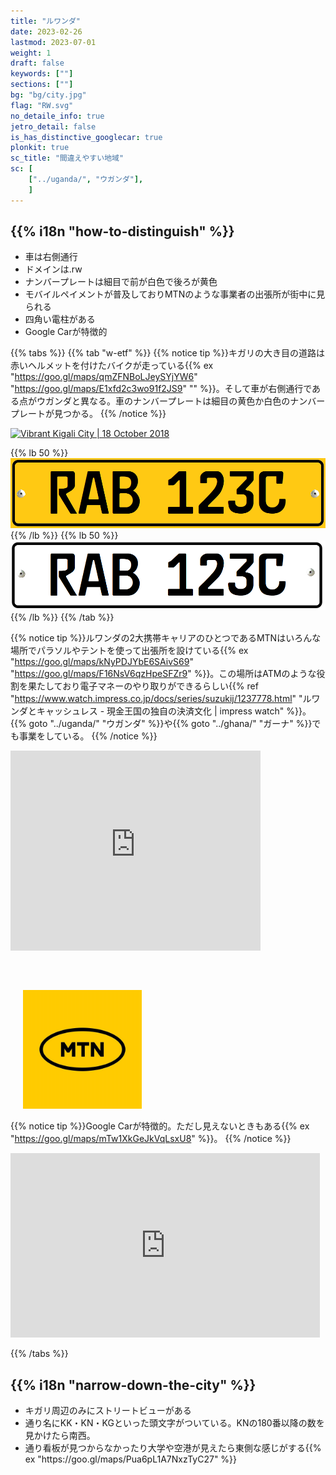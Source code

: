 ```yaml
---
title: "ルワンダ"
date: 2023-02-26
lastmod: 2023-07-01
weight: 1
draft: false
keywords: [""]
sections: [""]
bg: "bg/city.jpg"
flag: "RW.svg"
no_detaile_info: true
jetro_detail: false
is_has_distinctive_googlecar: true
plonkit: true
sc_title: "間違えやすい地域"
sc: [
    ["../uganda/", "ウガンダ"],
    ]
---
```


<div class="main-desciption country-description">
    <h2 class="section-title">{{% i18n "how-to-distinguish" %}}</h2>
    <ul class="rule-list">
        <li>車は<span class="quiz">右側</span>通行</li>
        <li>ドメインは<span class="quiz">.rw</span></li>
        <li>ナンバープレートは細目で前が<span class="quiz">白</span>色で後ろが<span class="quiz">黄</span>色</span></li>
        <li>モバイルペイメントが普及しておりMTNのような事業者の出張所が街中に見られる</li>
        <li>四角い電柱がある</li>
        <li>Google Carが特徴的</li>
    </ul>
</div>

{{% tabs %}}
{{% tab "w-etf" %}}
{{% notice tip %}}キガリの大き目の道路は赤いヘルメットを付けたバイクが走っている{{% ex "https://goo.gl/maps/qmZFNBoLJeySYjYW6" "https://goo.gl/maps/E1xfd2c3wo91f2JS9" "" %}}。そして車が<span class="quiz">右</span>側通行である点がウガンダと異なる。車のナンバープレートは細目の<span class="quiz">黄</span>色か白色のナンバープレートが見つかる。
{{% /notice %}}
<div class="googlemap-if">
<a data-flickr-embed="true" href="https://www.flickr.com/photos/govrw/43591195500/" title="Vibrant Kigali City | 18 October 2018"><img src="https://live.staticflickr.com/1980/43591195500_93e12a163f_z.jpg" width="640" height="427" alt="Vibrant Kigali City | 18 October 2018"/></a><script async src="//embedr.flickr.com/assets/client-code.js" charset="utf-8"></script>
</div>

{{% lb 50 %}}
![](2023-05-22-19-49-47.png)
{{% /lb %}}
{{% lb 50 %}}
![](2023-05-22-19-50-24.png)
{{% /lb %}}
{{% /tab %}}

{{% notice tip %}}ルワンダの2大携帯キャリアのひとつであるMTNはいろんな場所でパラソルやテントを使って出張所を設けている{{% ex "https://goo.gl/maps/kNyPDJYbE6SAivS69" "https://goo.gl/maps/F16NsV6qzHpeSFZr9" %}}。この場所はATMのような役割を果たしており電子マネーのやり取りができるらしい{{% ref "https://www.watch.impress.co.jp/docs/series/suzukij/1237778.html" "ルワンダとキャッシュレス - 現金王国の独自の決済文化 | impress watch" %}}。{{% goto "../uganda/" "ウガンダ" %}}や{{% goto "../ghana/" "ガーナ" %}}でも事業をしている。
{{% /notice %}}

<div class="googlemap-if">
<iframe src="https://www.google.com/maps/embed?pb=!4v1687125036120!6m8!1m7!1sQwfHnjl44-qohwH0qcVZOg!2m2!1d-1.953697353711946!2d30.11902121972938!3f336.7445004431175!4f-5.120903550828288!5f1.5400242688463694" width="400" height="320" style="border:0;" allowfullscreen="" loading="lazy" referrerpolicy="no-referrer-when-downgrade"></iframe>
<div class="unclickable"><img src="./New-mtn-logo.jpg" width="190px" style="margin:60px 0 0 20px">
</div>
</div>

{{% notice tip %}}Google Carが特徴的。ただし見えないときもある{{% ex "https://goo.gl/maps/mTw1XkGeJkVqLsxU8" %}}。
{{% /notice %}}
<div class="googlemap-if">
<iframe src="https://www.google.com/maps/embed?pb=!4v1683478674761!6m8!1m7!1sB8a53z_-9mYxUzV0Q52jcA!2m2!1d-1.941815097077175!2d30.13047435388365!3f323.03495285680117!4f-12.788419732450919!5f0.7820865974627469" width="495" height="295" style="border:0;" allowfullscreen="" loading="lazy" referrerpolicy="no-referrer-when-downgrade"></iframe>
</div>

{{% /tabs  %}}


<div class="main-desciption country-description">
    <h2 class="section-title">{{% i18n "narrow-down-the-city" %}}</h2>
    <ul class="rule-list">
        <li>キガリ周辺のみにストリートビューがある</li>
        <li class="no-evidence">通り名にKK・KN・KGといった頭文字がついている。KNの180番以降の数を見かけたら南西。</li>
        <li class="no-evidence">通り看板が見つからなかったり大学や空港が見えたら東側な感じがする{{% ex "https://goo.gl/maps/Pua6pL1A7NxzTyC27" %}}</li>
    </ul>
</div>
